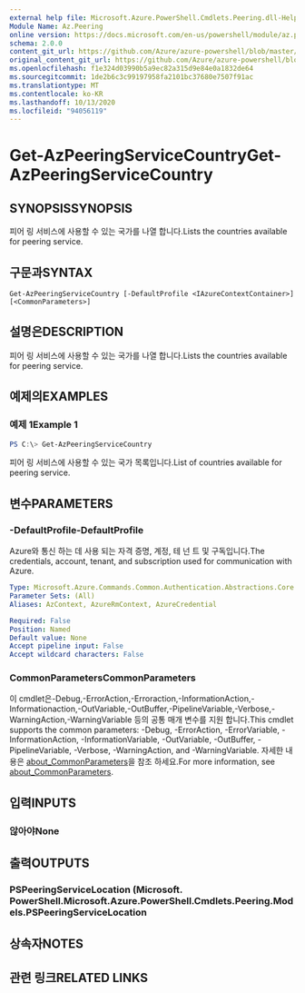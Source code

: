 ```yaml
---
external help file: Microsoft.Azure.PowerShell.Cmdlets.Peering.dll-Help.xml
Module Name: Az.Peering
online version: https://docs.microsoft.com/en-us/powershell/module/az.peering/get-azpeeringservicecountry
schema: 2.0.0
content_git_url: https://github.com/Azure/azure-powershell/blob/master/src/Peering/Peering/help/Get-AzPeeringServiceCountry.md
original_content_git_url: https://github.com/Azure/azure-powershell/blob/master/src/Peering/Peering/help/Get-AzPeeringServiceCountry.md
ms.openlocfilehash: f1e324d03990b5a9ec82a315d9e84e0a1832de64
ms.sourcegitcommit: 1de2b6c3c99197958fa2101bc37680e7507f91ac
ms.translationtype: MT
ms.contentlocale: ko-KR
ms.lasthandoff: 10/13/2020
ms.locfileid: "94056119"
---
```

# <span data-ttu-id="d3fea-101">Get-AzPeeringServiceCountry</span><span class="sxs-lookup"><span data-stu-id="d3fea-101">Get-AzPeeringServiceCountry</span></span>

## <span data-ttu-id="d3fea-102">SYNOPSIS</span><span class="sxs-lookup"><span data-stu-id="d3fea-102">SYNOPSIS</span></span>
<span data-ttu-id="d3fea-103">피어 링 서비스에 사용할 수 있는 국가를 나열 합니다.</span><span class="sxs-lookup"><span data-stu-id="d3fea-103">Lists the countries available for peering service.</span></span>

## <span data-ttu-id="d3fea-104">구문과</span><span class="sxs-lookup"><span data-stu-id="d3fea-104">SYNTAX</span></span>

```
Get-AzPeeringServiceCountry [-DefaultProfile <IAzureContextContainer>] [<CommonParameters>]
```

## <span data-ttu-id="d3fea-105">설명은</span><span class="sxs-lookup"><span data-stu-id="d3fea-105">DESCRIPTION</span></span>
<span data-ttu-id="d3fea-106">피어 링 서비스에 사용할 수 있는 국가를 나열 합니다.</span><span class="sxs-lookup"><span data-stu-id="d3fea-106">Lists the countries available for peering service.</span></span>

## <span data-ttu-id="d3fea-107">예제의</span><span class="sxs-lookup"><span data-stu-id="d3fea-107">EXAMPLES</span></span>

### <span data-ttu-id="d3fea-108">예제 1</span><span class="sxs-lookup"><span data-stu-id="d3fea-108">Example 1</span></span>
```powershell
PS C:\> Get-AzPeeringServiceCountry
```

<span data-ttu-id="d3fea-109">피어 링 서비스에 사용할 수 있는 국가 목록입니다.</span><span class="sxs-lookup"><span data-stu-id="d3fea-109">List of countries available for peering service.</span></span>

## <span data-ttu-id="d3fea-110">변수</span><span class="sxs-lookup"><span data-stu-id="d3fea-110">PARAMETERS</span></span>

### <span data-ttu-id="d3fea-111">-DefaultProfile</span><span class="sxs-lookup"><span data-stu-id="d3fea-111">-DefaultProfile</span></span>
<span data-ttu-id="d3fea-112">Azure와 통신 하는 데 사용 되는 자격 증명, 계정, 테 넌 트 및 구독입니다.</span><span class="sxs-lookup"><span data-stu-id="d3fea-112">The credentials, account, tenant, and subscription used for communication with Azure.</span></span>

```yaml
Type: Microsoft.Azure.Commands.Common.Authentication.Abstractions.Core.IAzureContextContainer
Parameter Sets: (All)
Aliases: AzContext, AzureRmContext, AzureCredential

Required: False
Position: Named
Default value: None
Accept pipeline input: False
Accept wildcard characters: False
```

### <span data-ttu-id="d3fea-113">CommonParameters</span><span class="sxs-lookup"><span data-stu-id="d3fea-113">CommonParameters</span></span>
<span data-ttu-id="d3fea-114">이 cmdlet은-Debug,-ErrorAction,-Erroraction,-InformationAction,-Informationaction,-OutVariable,-OutBuffer,-PipelineVariable,-Verbose,-WarningAction,-WarningVariable 등의 공통 매개 변수를 지원 합니다.</span><span class="sxs-lookup"><span data-stu-id="d3fea-114">This cmdlet supports the common parameters: -Debug, -ErrorAction, -ErrorVariable, -InformationAction, -InformationVariable, -OutVariable, -OutBuffer, -PipelineVariable, -Verbose, -WarningAction, and -WarningVariable.</span></span> <span data-ttu-id="d3fea-115">자세한 내용은 [about_CommonParameters](http://go.microsoft.com/fwlink/?LinkID=113216)을 참조 하세요.</span><span class="sxs-lookup"><span data-stu-id="d3fea-115">For more information, see [about_CommonParameters](http://go.microsoft.com/fwlink/?LinkID=113216).</span></span>

## <span data-ttu-id="d3fea-116">입력</span><span class="sxs-lookup"><span data-stu-id="d3fea-116">INPUTS</span></span>

### <span data-ttu-id="d3fea-117">않아야</span><span class="sxs-lookup"><span data-stu-id="d3fea-117">None</span></span>

## <span data-ttu-id="d3fea-118">출력</span><span class="sxs-lookup"><span data-stu-id="d3fea-118">OUTPUTS</span></span>

### <span data-ttu-id="d3fea-119">PSPeeringServiceLocation (Microsoft. PowerShell.</span><span class="sxs-lookup"><span data-stu-id="d3fea-119">Microsoft.Azure.PowerShell.Cmdlets.Peering.Models.PSPeeringServiceLocation</span></span>

## <span data-ttu-id="d3fea-120">상속자</span><span class="sxs-lookup"><span data-stu-id="d3fea-120">NOTES</span></span>

## <span data-ttu-id="d3fea-121">관련 링크</span><span class="sxs-lookup"><span data-stu-id="d3fea-121">RELATED LINKS</span></span>
